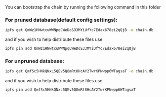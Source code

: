 You can bootstrap the chain by running the following command in this folder

### For pruned database(default config settings):

```bash 
ipfs get QmWz1HNwtcuWWNpqCWeDoS33MYiUfYc7Edax678ei2qQjB -o chain.db
```

and if you wish to help distribute these files use

```bash
ipfs pin add QmWz1HNwtcuWWNpqCWeDoS33MYiUfYc7Edax678ei2qQjB
```

### For unpruned database:

```bash 
ipfs get QmfSc5HNkQNxL5QEv5Q8mRt8HcAY2TwrKPNwpp6WTagsaT -o chain.db
```

and if you wish to help distribute these files use

```bash
ipfs pin add QmfSc5HNkQNxL5QEv5Q8mRt8HcAY2TwrKPNwpp6WTagsaT
```